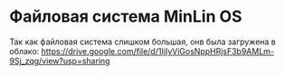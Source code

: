 # Файловая система MinLin OS
Так как файловая система слишком большая, онв была загружена в облако: https://drive.google.com/file/d/1IjIyViGosNppHRjsF3b9AMLm-9Sj_zqg/view?usp=sharing
